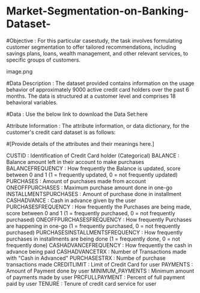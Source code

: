 # Market-Segmentation-on-Banking-Dataset-
#Objective :
For this particular casestudy, the task involves formulating customer segmentation to offer tailored recommendations, including savings plans, loans, wealth management, and other relevant services, to specific groups of customers.

image.png

#Data Description :
The dataset provided contains information on the usage behavior of approximately 9000 active credit card holders over the past 6 months. The data is structured at a customer level and comprises 18 behavioral variables.

#Data :
Use the below link to download the Data Set:here

Attribute Information :
The attribute information, or data dictionary, for the customer's credit card dataset is as follows:

#[Provide details of the attributes and their meanings here.]

CUSTID : Identification of Credit Card holder (Categorical)
BALANCE : Balance amount left in their account to make purchases
BALANCEFREQUENCY : How frequently the Balance is updated, score between 0 and 1 (1 = frequently updated, 0 = not frequently updated)
PURCHASES : Amount of purchases made from account
ONEOFFPURCHASES : Maximum purchase amount done in one-go
INSTALLMENTSPURCHASES : Amount of purchase done in installment
CASHADVANCE : Cash in advance given by the user
PURCHASESFREQUENCY : How frequently the Purchases are being made, score between 0 and 1 (1 = frequently purchased, 0 = not frequently purchased)
ONEOFFPURCHASESFREQUENCY : How frequently Purchases are happening in one-go (1 = frequently purchased, 0 = not frequently purchased)
PURCHASESINSTALLMENTSFREQUENCY : How frequently purchases in installments are being done (1 = frequently done, 0 = not frequently done)
CASHADVANCEFREQUENCY : How frequently the cash in advance being paid
CASHADVANCETRX : Number of Transactions made with "Cash in Advanced"
PURCHASESTRX : Numbe of purchase transactions made
CREDITLIMIT : Limit of Credit Card for user
PAYMENTS : Amount of Payment done by user
MINIMUM_PAYMENTS : Minimum amount of payments made by user
PRCFULLPAYMENT : Percent of full payment paid by user
TENURE : Tenure of credit card service for user
